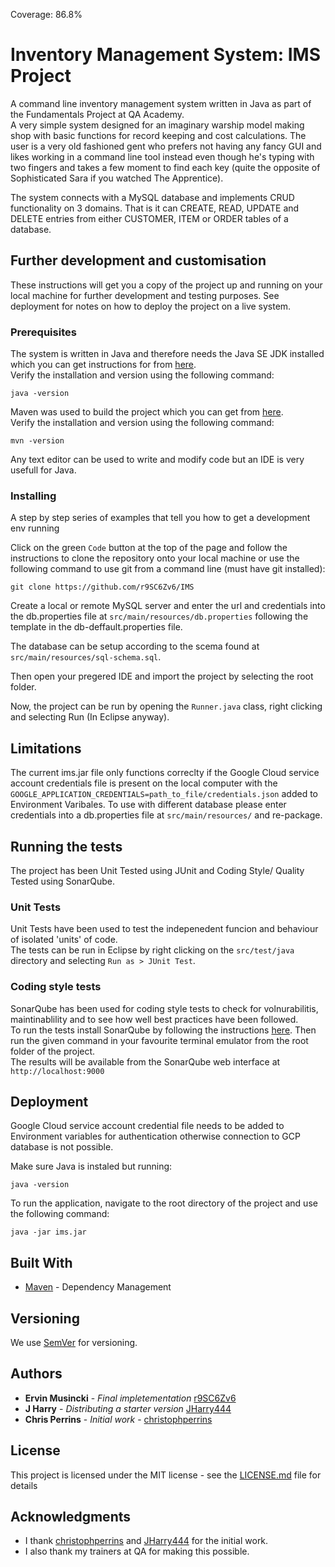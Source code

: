 Coverage: 86.8%
# Inventory Management System: IMS Project

A command line inventory management system written in Java as part of the Fundamentals Project at QA Academy.  
A very simple system designed for an imaginary warship model making shop with basic functions for record keeping and cost calculations. The user is a very old fashioned gent who prefers not having any fancy GUI and likes working in a command line tool instead even though he's typing with two fingers and takes a few moment to find each key (quite the opposite of Sophisticated Sara if you watched The Apprentice).

The system connects with a MySQL database and implements CRUD functionality on 3 domains. That is it can CREATE, READ, UPDATE and DELETE entries from either CUSTOMER, ITEM or ORDER tables of a database. 

## Further development and customisation

These instructions will get you a copy of the project up and running on your local machine for further development and testing purposes. See deployment for notes on how to deploy the project on a live system.

### Prerequisites

The system is written in Java and therefore needs the Java SE JDK installed which you can get instructions for from [here](https://www.oracle.com/java/technologies/javase/jdk14-archive-downloads.html).  
Verify the installation and version using the following command:
```
java -version
```

Maven was used to build the project which you can get from [here](https://maven.apache.org).  
Verify the installation and version using the following command:
```
mvn -version
```

Any text editor can be used to write and modify code but an IDE is very usefull for Java.  

### Installing

A step by step series of examples that tell you how to get a development env running

Click on the green `Code` button at the top of the page and follow the instructions to clone the repository onto your local machine or use the following command to use git from a command line (must have git installed):
```
git clone https://github.com/r9SC6Zv6/IMS
```

Create a local or remote MySQL server and enter the url and credentials into the db.properties file at `src/main/resources/db.properties` following the template in the db-deffault.properties file.

The database can be setup according to the scema found at `src/main/resources/sql-schema.sql`.

Then open your pregered IDE and import the project by selecting the root folder.

Now, the project can be run by opening the `Runner.java` class, right clicking and selecting Run (In Eclipse anyway).

## Limitations

The current ims.jar file only functions correclty if the Google Cloud service account credentials file is present on the local computer with the `GOOGLE_APPLICATION_CREDENTIALS=path_to_file/credentials.json` added to Environment Varibales. To use with different database please enter credentials into a db.properties file at `src/main/resources/`  and re-package.
## Running the tests

The project has been Unit Tested using JUnit and Coding Style/ Quality Tested using SonarQube.  

### Unit Tests 

Unit Tests have been used to test the indepenedent funcion and behaviour of isolated 'units' of code.  
The tests can be run in Eclipse by right clicking on the `src/test/java` directory and selecting `Run as > JUnit Test`.

### Coding style tests

SonarQube has been used for coding style tests to check for volnurabilitis, maintinablility and to see how well best practices have been followed.  
To run the tests install SonarQube by following the instructions [here](https://www.sonarqube.org/downloads/). Then run the given command in your favourite terminal emulator from the root folder of the project.  
The results will be available from the SonarQube web interface at `http://localhost:9000`

## Deployment

Google Cloud service account credential file needs to be added to Environment variables for authentication otherwise connection to GCP database is not possible.

Make sure Java is instaled but running:
```
java -version
```

To run the application, navigate to the root directory of the project and use the following command:
```
java -jar ims.jar
```

## Built With

* [Maven](https://maven.apache.org/) - Dependency Management

## Versioning

We use [SemVer](http://semver.org/) for versioning.

## Authors

* **Ervin Musincki** - *Final impletementation* [r9SC6Zv6](https://github.com/r9SC6Zv6)
* **J Harry** - *Distributing a starter version* [JHarry444](https://github.com/JHarry444)
* **Chris Perrins** - *Initial work* - [christophperrins](https://github.com/christophperrins)

## License

This project is licensed under the MIT license - see the [LICENSE.md](LICENSE.md) file for details 

## Acknowledgments

* I thank [christophperrins](https://github.com/christophperrins) and [JHarry444](https://github.com/JHarry444) for the initial work.
* I also thank my trainers at QA for making this possible.
